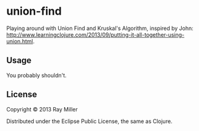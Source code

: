 # union-find

Playing around with Union Find and Kruskal's Algorithm, inspired by
John:
<http://www.learningclojure.com/2013/09/putting-it-all-together-using-union.html>.

## Usage

You probably shouldn't.

## License

Copyright © 2013 Ray Miller

Distributed under the Eclipse Public License, the same as Clojure.
